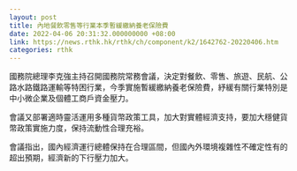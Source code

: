 ```yaml
---
layout: post
title: 內地餐飲零售等行業本季暫緩繳納養老保險費
date: 2022-04-06 20:31:32.000000000 +08:00
link: https://news.rthk.hk/rthk/ch/component/k2/1642762-20220406.htm
categories: rthk
---
```


國務院總理李克強主持召開國務院常務會議，決定對餐飲、零售、旅遊、民航、公路水路鐵路運輸等特困行業，今季實施暫緩繳納養老保險費，紓緩有關行業特別是中小微企業及個體工商戶資金壓力。 

會議又部署適時靈活運用多種貨幣政策工具，加大對實體經濟支持，要加大穩健貨幣政策實施力度，保持流動性合理充裕。

會議指出，國內經濟運行總體保持在合理區間，但國內外環境複雜性不確定性有的超出預期，經濟新的下行壓力加大。
